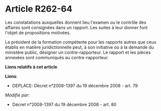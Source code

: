 # Article R262-64

Les constatations auxquelles donnent lieu l'examen ou le contrôle des affaires sont consignées dans un rapport. Les suites à
leur donner font l'objet de propositions motivées.

Le président de la formation compétente pour les rapports autres que ceux établis en matière juridictionnelle peut, à son
initiative où à la demande du ministère public, désigner un contre-rapporteur. Le rapport et les pièces annexées sont
communiqués au contre-rapporteur.

**Liens relatifs à cet article**

**Liens**:

  - DEPLACE: Décret n°2008-1397 du 19 décembre 2008 - art. 79

_Modifié par_:

  - Décret n°2008-1397 du 19 décembre 2008 - art. 80
